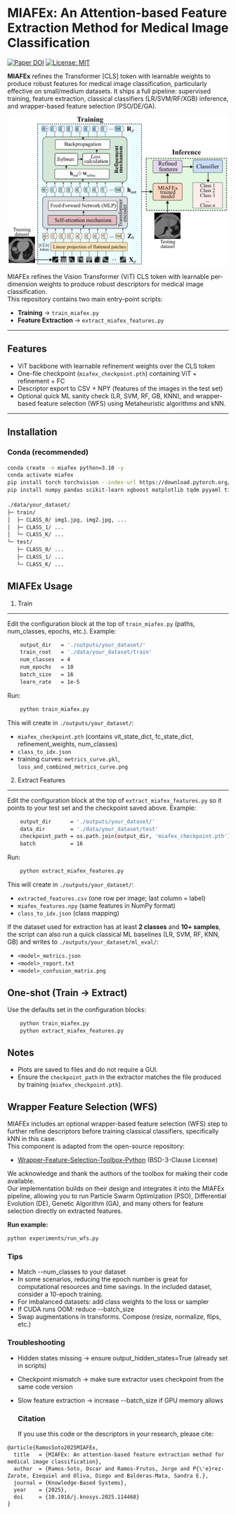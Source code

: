 # MIAFEx: An Attention-based Feature Extraction Method for Medical Image Classification

[![Paper DOI](https://img.shields.io/badge/DOI-10.1016%2Fj.knosys.2025.114468-blue)](https://doi.org/10.1016/j.knosys.2025.114468)
[![License: MIT](https://img.shields.io/badge/License-MIT-green.svg)](LICENSE)

**MIAFEx** refines the Transformer [CLS] token with learnable weights to produce robust features for medical image classification, particularly effective on small/medium datasets. It ships a full pipeline: supervised training, feature extraction, classical classifiers (LR/SVM/RF/XGB) inference, and wrapper-based feature selection (PSO/DE/GA).

![MIAFEx pipeline](./miafex_architecture.jpg)

MIAFEx refines the Vision Transformer (ViT) CLS token with learnable per-dimension weights to produce robust descriptors for medical image classification.  
This repository contains two main entry-point scripts:

- **Training** → `train_miafex.py`
- **Feature Extraction** → `extract_miafex_features.py`

---

##  Features
- ViT backbone with learnable refinement weights over the CLS token
- One-file checkpoint (`miafex_checkpoint.pth`) containing ViT + refinement + FC
- Descriptor export to CSV + NPY (features of the images in the test set)
- Optional quick ML sanity check (LR, SVM, RF, GB, KNN), and wrapper-based feature selection (WFS) using Metaheuristic algorithms and kNN.
---

##  Installation

### Conda (recommended)
```bash
conda create -n miafex python=3.10 -y
conda activate miafex
pip install torch torchvision --index-url https://download.pytorch.org/whl/cu121  # adjust CUDA if needed
pip install numpy pandas scikit-learn xgboost matplotlib tqdm pyyaml timm transformers

./data/your_dataset/
├─ train/
│  ├─ CLASS_0/ img1.jpg, img2.jpg, ...
│  ├─ CLASS_1/ ...
│  └─ CLASS_K/ ...
└─ test/
   ├─ CLASS_0/ ...
   ├─ CLASS_1/ ...
   └─ CLASS_K/ ...
```

## MIAFEx Usage
1) Train

--------
Edit the configuration block at the top of `train_miafex.py` (paths, num_classes, epochs, etc.). Example:
```bash
    output_dir   = './outputs/your_dataset/'
    train_root   = './data/your_dataset/train'
    num_classes  = 4
    num_epochs   = 10
    batch_size   = 16
    learn_rate   = 1e-5
```
Run:
```bash
    python train_miafex.py
```
This will create in `./outputs/your_dataset/`:
- `miafex_checkpoint.pth`  (contains vit_state_dict, fc_state_dict, refinement_weights, num_classes)
- `class_to_idx.json`
- training curves: `metrics_curve.pkl`, `loss_and_combined_metrics_curve.png`


2) Extract Features
-------------------
Edit the configuration block at the top of `extract_miafex_features.py` so it points to your test set and the checkpoint saved above. Example:
```bash
    output_dir      = './outputs/your_dataset/'
    data_dir        = './data/your_dataset/test'
    checkpoint_path = os.path.join(output_dir, 'miafex_checkpoint.pth')
    batch           = 16
```
Run:
```bash
    python extract_miafex_features.py
```
This will create in `./outputs/your_dataset/`:
- `extracted_features.csv`  (one row per image; last column = label)
- `miafex_features.npy`                 (same features in NumPy format)
- `class_to_idx.json`                   (class mapping)

If the dataset used for extraction has at least **2 classes** and **10+ samples**, the script can also run a quick classical ML baselines (LR, SVM, RF, KNN, GB) and writes to `./outputs/your_dataset/ml_eval/`:
- `<model>_metrics.json`
- `<model>_report.txt`
- `<model>_confusion_matrix.png`


One-shot (Train → Extract)
--------------------------
Use the defaults set in the configuration blocks:
```bash
    python train_miafex.py
    python extract_miafex_features.py
```
Notes
-----
- Plots are saved to files and do not require a GUI.
- Ensure the `checkpoint_path` in the extractor matches the file produced by training (`miafex_checkpoint.pth`).


##  Wrapper Feature Selection (WFS)

MIAFEx includes an optional wrapper-based feature selection (WFS) step to further refine descriptors before training classical classifiers, specifically kNN in this case.  
This component is adapted from the open-source repository:

- [Wrapper-Feature-Selection-Toolbox-Python](https://github.com/JingweiToo/Wrapper-Feature-Selection-Toolbox-Python) (BSD-3-Clause License)

We acknowledge and thank the authors of the toolbox for making their code available.  
Our implementation builds on their design and integrates it into the MIAFEx pipeline, allowing you to run Particle Swarm Optimization (PSO), Differential Evolution (DE), Genetic Algorithm (GA), and many others for feature selection directly on extracted features.

**Run example:**
```bash
python experiments/run_wfs.py
```

### Tips

- Match --num_classes to your dataset
- In some scenarios, reducing the epoch number is great for computational resources and time savings. In the included dataset, consider a 10-epoch training.
- For imbalanced datasets: add class weights to the loss or sampler
- If CUDA runs OOM: reduce --batch_size
- Swap augmentations in transforms. Compose (resize, normalize, flips, etc.)


### Troubleshooting

- Hidden states missing → ensure output_hidden_states=True (already set in scripts)
- Checkpoint mismatch → make sure extractor uses checkpoint from the same code version
- Slow feature extraction → increase --batch_size if GPU memory allows

  ### Citation

  If you use this code or the descriptors in your research, please cite:
```  
@article{RamosSoto2025MIAFEx,
  title   = {MIAFEx: An attention-based feature extraction method for medical image classification},
  author  = {Ramos-Soto, Oscar and Ramos-Frutos, Jorge and P{\'e}rez-Zarate, Ezequiel and Oliva, Diego and Balderas-Mata, Sandra E.},
  journal = {Knowledge-Based Systems},
  year    = {2025},
  doi     = {10.1016/j.knosys.2025.114468}
}
```

